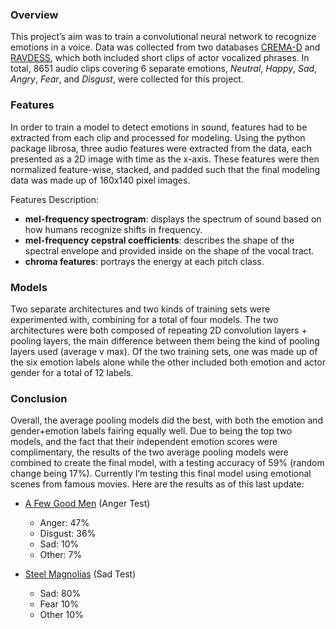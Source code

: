 ### Overview
   This project’s aim was to train a convolutional neural network to recognize emotions in a voice. Data was collected from two databases [CREMA-D](https://github.com/CheyneyComputerScience/CREMA-D) and [RAVDESS](https://smartlaboratory.org/ravdess/), which both included short clips of actor vocalized phrases. In total, 8651 audio clips covering 6 separate emotions, *Neutral*, *Happy*, *Sad*, *Angry*, *Fear*, and *Disgust*, were collected for this project. 

### Features
   In order to train a model to detect emotions in sound, features had to be extracted from each clip and processed for modeling. Using the python package librosa, three audio features were extracted from the data, each presented as a 2D image with time as the x-axis. These features were then normalized feature-wise, stacked, and padded such that the final modeling data was made up of 160x140 pixel images. 

Features Description:
 - **mel-frequency spectrogram**: displays the spectrum of sound based on how humans recognize shifts in  frequency. 
 - **mel-frequency cepstral coefficients**: describes the shape of the spectral envelope and provided inside on the shape of the vocal tract.
 - **chroma features**: portrays the energy at each pitch class.

### Models
   Two separate architectures and two kinds of training sets were experimented with, combining for a total of four models. The two architectures were both composed of repeating 2D convolution layers + pooling layers, the main difference between them being the kind of pooling layers used (average v max). Of the two training sets, one was made up of the six emotion labels alone while the other included both emotion and actor gender for a total of 12 labels.

### Conclusion
   Overall, the average pooling models did the best, with both the emotion and gender+emotion labels fairing equally well. Due to being the top two models, and the fact that their independent emotion scores were complimentary, the results of the two average pooling models were combined to create the final model, with a testing accuracy of 59% (random change being 17%).
   Currently I’m testing this final model using emotional scenes from famous movies. Here are the results as of this last update:

- [A Few Good Men](https://youtu.be/9FnO3igOkOk?t=39) (Anger Test)
  - Anger:   47%
  - Disgust: 36%
  - Sad:     10%
  - Other:    7%

- [Steel Magnolias](https://www.youtube.com/watch?v=iZx1W6cHw-g) (Sad Test)
  - Sad:     80%
  - Fear     10%
  - Other    10%
